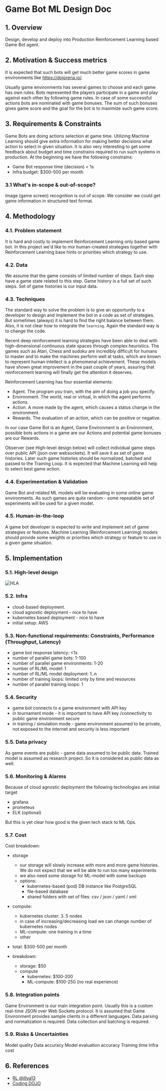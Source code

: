 # Game Bot ML Design Doc

## 1. Overview
Design, develop and deploy into Production Reinforcement Learning based Game Bot agent.       

## 2. Motivation & Success metrics
It is expected that such bots will get much better game scores in game environments like https://dojorena.io/. 

Usually game environments has several games to choose and each game has own rules. Bots represented the players participate in a game and play against each other by following game rules. In case of some successful actions bots are nominated with game bonuses. The sum of such bonuses gives game score and the goal for the bot is to maximize such game score.        

## 3. Requirements & Constraints
Game Bots are doing actions selection at game time. Utilizing Machine Learning should give extra information for making better decisions what action to select in given situation. It is also very interesting to get some feedback about budget and time constrains required to run such systems in production. 
At the beginning we have the following constrains:
- Game Bot response time (decision) < 1s
- Infra budget: $300-500 per month 

### 3.1 What's in-scope & out-of-scope?
Image (game screen) recognition is out of scope. We consider we could get game information in structured text format. 

## 4. Methodology

### 4.1. Problem statement
It is hard and costly to implement Reinforcement Learning only based game bot. In this project we'd like to mix human-created strategies together with Reinforcement Learning base hints or priorities which strategy to use. 

### 4.2. Data
We assume that the game consists of limited number of steps. Each step have a game state related to this step. Game history is a full set of such steps.
Set of game histories is our input data.

### 4.3. Techniques
The standard way to solve the problem is to give an opportunity to a developer to design and implement the bot in a code as set of strategies. But sometimes (always) it is hard to find the right balance between them. Also, it is not clear how to integrate the `learning`. Again the standard way is to change the code.     

Recent deep reinforcement learning strategies have been able to deal with high-dimensional continuous state spaces through complex heuristics.
The games such as Atari, Chess and sudoku are incredibly difficult for humans to master and to make the machines perform well at tasks, which are known to represent human intellect is a phenomenal achievement. These models have shown great improvement in the past couple of years, assuring that reinforcement learning will finally get the attention it deserves.

Reinforcement Learning has four essential elements:
- Agent. The program you train, with the aim of doing a job you specify.
- Environment. The world, real or virtual, in which the agent performs actions.
- Action. A move made by the agent, which causes a status change in the environment.
- Rewards. The evaluation of an action, which can be positive or negative.

In our case Game Bot is an Agent, Game Environment is an Environment, possible bots actions in a game are our Actions and potential game bonuses are our Rewards.     

Observer (see High-level design below) will collect individual game steps over public API (json over websockets). It will save it as set of game histories. Later such game histories should be normalized, batched and passed to the Training Loop. It is expected that Machine Learning will help to select best game action.   

### 4.4. Experimentation & Validation
Game Bot and related ML models will be evaluating in some online game environments. As such games are quite random - some repeatable set of experiments will be used for a given model.   

### 4.5. Human-in-the-loop
A game bot developer is expected to write and implement set of game strategies or features. Machine Learning (Reinforcement Learning) models should provide some weights or priorities which strategy or feature to use in a given game situation.

## 5. Implementation

### 5.1. High-level design
![HLA](./assets/game-bot-ml.png)

### 5.2. Infra
- cloud-based deployment.
- cloud agnostic deployment - nice to have
- kubernetes based deployment - nice to have
- initial setup: AWS

### 5.3. Non-functional requirements: Constraints, Performance (Throughput, Latency)
- game bot response latency: <1s
- number of parallel game bots: 1-100
- number of parallel game environments: 1-20 
- number of RL/ML model: 1
- number of RL/ML model deployment: 1..n
- number of training loops: limited only by time and resources 
- number of parallel training loops: 1 

### 5.4. Security
- game bot connects to a game environment with API key
- in tournament mode - it is important to have API key /connectivity to public game environment secure
- in training / simulation mode - game environment assumed to be private, not exposed to the internet and security is less important

### 5.5. Data privacy
As game events are public - game data assumed to be public data.
Trained model is assumed as research project. So it is considered as public data as well.  

### 5.6. Monitoring & Alarms
Because of cloud agnostic deployment the following technologies are initial target
- grafana
- prometeus
- ELK (optional)

But this is yet clear how good is the given tech stack to ML Ops.

### 5.7. Cost
Cost breakdown:
- storage
  - our storage will slowly increase with more and more game histories. We do not expect that we will be able to run too many experiments
  - we also need some storage for ML-model with some backups
  - options:
    - kubernetes-based (pod) DB instance like PostgreSQL
    - file-based database
    - shared folders with set of files: csv / json / yaml / xml
- compute:
  - kubernetes cluster: 3..5 nodes
  - in case of increasing/decreasing load we can change number of kubernetes nodes
  - ML-compute: one training in a time
  - other
 
- total: $300-500 per month
- breakdown:
  - storage: $50 
  - compute
    - kubernetes: $100-200
    - ML-compute: $100-250 (no real experience)

### 5.8. Integration points
Game Environment is our main integration point. Usually this is a custom real-time JSON over Web Sockets protocol.
It is assumed that Game Environment provides sample clients in a different languages.
Data parsing and normalization is required.
Data collection and batching is required.

### 5.9. Risks & Uncertainties
Model quality
Data accuracy
Model evaluation accuracy
Training time
Infra cost

## 6. References
- [RL @illya13](https://illya13.github.io/RL/)
- [Coding DOJO](https://dojorena.io/)
